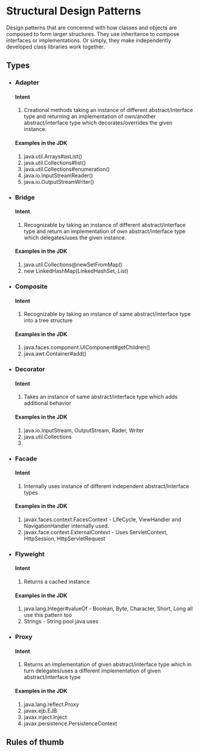 # Structural Design Patterns
Design patterns that are concerend with how classes and objects are composed to form larger structures. They use inheritance to compose interfaces or implementations. Or simply, they make independently developed class libraries work together.
## Types

- ### Adapter
    #### Intent
    1. Creational methods taking an instance of different abstract/interface type and returning an implementation of own/another abstract/interface type which decorates/overrides the given instance.

    #### Examples in the JDK
    1. java.util.Arrays#asList()
    2. java.util.Collections#list()
    3. java.util.Collections#enumeration()
    4. java.io.InputStreamReader()
    5. java.io.OutputStreamWriter()

- ### Bridge
    #### Intent
    1. Recognizable by taking an instance of different abstract/interface type and return an implementation of own abstract/interface type which delegates/uses the given instance.

    #### Examples in the JDK
    1. java.util.Collections@newSetFromMap()
    2. new LinkedHashMap(LinkedHashSet<K>, List<V>)

- ### Composite
    #### Intent
    1. Recognizable by taking an instance of same abstract/interface type into a tree structure

    #### Examples in the JDK
    1. java.faces.component.UIComponent#getChildren()
    2. java.awt.Container#add()

- ### Decorator
    #### Intent
    1. Takes an instance of same abstract/interface type which adds additional behavior

    #### Examples in the JDK
    1. java.io.InputStream, OutputStream, Rader, Writer
    2. java.util.Collections
    3. 

- ### Facade
    #### Intent
    1. Internally uses instance of different independent abstract/interface types

    #### Examples in the JDK
    1. javax.faces.context.FacesContext - LifeCycle, ViewHandler and NavigationHandler internally used.
    2. javax.face.context.ExternalContext - Uses ServletContext, HttpSession, HttpServletRequest
    
- ### Flyweight
    #### Intent
    1. Returns a cached instance

    #### Examples in the JDK
    1. java.lang.Integer#valueOf - Boolean, Byte, Character, Short, Long all use this pattern too
    2. Strings - String pool java uses
    
- ### Proxy
    #### Intent
    1. Returns an implementation of given abstract/interface type which in turn delegates/uses a different implementation of given abstract/interface type
    
    #### Examples in the JDK
    1. java.lang.reflect.Proxy
    2. javax.ejb.EJB
    3. javax.inject.Inject
    4. javax.persistence.PersistenceContext

## Rules of thumb


